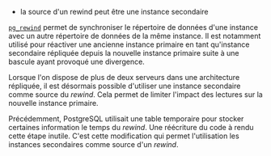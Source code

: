 <!--
Les commits sur ce sujet sont :

* https://git.postgresql.org/gitweb/?p=postgresql.git;a=commit;h=9c4f5192f69ed16c99e0d079f0b5faebd7bad212 

Discussion

* https://www.postgresql.org/message-id/flat/0c5b3783-af52-3ee5-f8fa-6e794061f70d@iki.fi

-->

<div class="slide-content">

* la source d'un rewind peut être une instance secondaire

</div>

<div class="notes">

[`pg_rewind`](https://www.postgresql.org/docs/13/app-pgrewind.html) permet de
synchroniser le répertoire de données d'une instance avec un autre répertoire
de données de la même instance. Il est notamment utilisé pour réactiver une
ancienne instance primaire en tant qu'instance secondaire répliquée depuis la
nouvelle instance primaire suite à une bascule ayant provoqué une divergence.

Lorsque l'on dispose de plus de deux serveurs dans une architecture répliquée,
il est désormais possible d'utiliser une instance secondaire comme source du
_rewind_. Cela permet de limiter l'impact des lectures sur la nouvelle instance
primaire.

Précédemment, PostgreSQL utilisait une table temporaire pour stocker certaines
information le temps du _rewind_. Une réécriture du code à rendu cette étape
inutile. C'est cette modification qui permet l'utilisation les instances
secondaires comme source d'un _rewind_.

</div>
